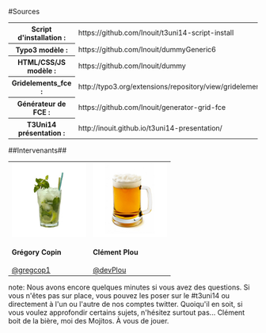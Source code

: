 <!-- .slide: data-breadcrumb="À vous de jouer : des questions ?" -->

#Sources


<table class="sources marginBottom">
  <tr>
    <th>Script d'installation :</th>
    <td>https://github.com/Inouit/t3uni14-script-install</td>
  </tr>
  <tr>
    <th>Typo3 modèle :</th>
    <td>https://github.com/Inouit/dummyGeneric6</td>
  </tr>
  <tr>
    <th>HTML/CSS/JS modèle :</th>
    <td>https://github.com/Inouit/dummy</td>
  </tr>
  <tr>
    <th>Gridelements_fce :</th>
    <td>http://typo3.org/extensions/repository/view/gridelements_fce</td>
  </tr>
  <tr>
    <th>Générateur de FCE :</th>
    <td>https://github.com/Inouit/generator-grid-fce</td>
  </tr>
  <tr>
    <th>T3Uni14 présentation :</th>
    <td>http://inouit.github.io/t3uni14-presentation/</td>
  </tr>
</table>

##Intervenants##

<table class="intervenants reveal">
  <tr>
    <td>
      <img src="img/mojito.jpg" width="150" class="photo" alt=""/>
      <h4>Grégory Copin</h4>
      <a href="http://twitter.com/gregcop1" target="_blank">@gregcop1</a>
    </td>
    <td>
      <img src="img/biere.jpg" width="150" class="photo" alt=""/>
      <h4>Clément Plou</h4>
      <a href="http://twitter.com/devPlou" target="_blank">@devPlou</a>
    </td>
  </tr>
</table>

note:
Nous avons encore quelques minutes si vous avez des questions. Si vous n'êtes pas sur place, vous pouvez les poser sur le #t3uni14 ou directement à l'un ou l'autre de nos comptes twitter. Quoiqu'il en soit, si vous voulez approfondir certains sujets, n'hésitez surtout pas... Clément boit de la bière, moi des Mojitos. À vous de jouer.